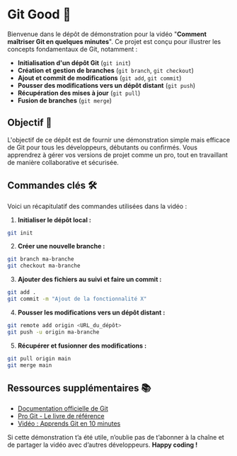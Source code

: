 # Git Good 🚀

Bienvenue dans le dépôt de démonstration pour la vidéo "**Comment maîtriser Git en quelques minutes**". Ce projet est conçu pour illustrer les concepts fondamentaux de Git, notamment :

- **Initialisation d'un dépôt Git** (`git init`)
- **Création et gestion de branches** (`git branch`, `git checkout`)
- **Ajout et commit de modifications** (`git add`, `git commit`)
- **Pousser des modifications vers un dépôt distant** (`git push`)
- **Récupération des mises à jour** (`git pull`)
- **Fusion de branches** (`git merge`)

## Objectif 🎯

L'objectif de ce dépôt est de fournir une démonstration simple mais efficace de Git pour tous les développeurs, débutants ou confirmés. Vous apprendrez à gérer vos versions de projet comme un pro, tout en travaillant de manière collaborative et sécurisée.

## Commandes clés 🛠️

Voici un récapitulatif des commandes utilisées dans la vidéo :

1. **Initialiser le dépôt local :**
 ```bash
 git init
 ```
2. **Créer une nouvelle branche :**
 ```bash
 git branch ma-branche
 git checkout ma-branche
 ```
3. **Ajouter des fichiers au suivi et faire un commit :**
 ```bash
git add .
git commit -m "Ajout de la fonctionnalité X"
 ```

4. **Pousser les modifications vers un dépôt distant :**
 ```bash
git remote add origin <URL_du_dépôt>
git push -u origin ma-branche
 ```

5. **Récupérer et fusionner des modifications :**
 ```bash
git pull origin main
git merge main
 ```

## Ressources supplémentaires 📚

- [Documentation officielle de Git](https://git-scm.com/doc)
- [Pro Git - Le livre de référence](https://git-scm.com/book/fr/v2)
- [Vidéo : Apprends Git en 10 minutes](https://lienverslavideo.com)

Si cette démonstration t’a été utile, n’oublie pas de t’abonner à la chaîne et de partager la vidéo avec d’autres développeurs. **Happy coding !**
